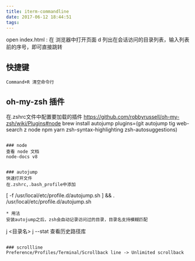 ```yaml
---
title: iterm-commandline
date: 2017-06-12 18:44:51
tags:
---
```

open index.html : 在 浏览器中打开页面
d 列出在会话访问的目录列表，输入列表前的序号，即可直接跳转


## 快捷键
```
Command+R 清空命令行
```

## oh-my-zsh 插件
在.zshrc文件中配置要加载的插件
https://github.com/robbyrussell/oh-my-zsh/wiki/Plugins#node
brew install autojump
plugins=(git 
         autojump 
         tig
         web-search
         z
         node
         npm
         yarn
         zsh-syntax-highlighting
         zsh-autosuggestions)
```

### node 
查看 node 文档
node-docs v8


### autojump
快速打开文件
在.zshrc,.bash_profile中添加
```
[ -f /usr/local/etc/profile.d/autojump.sh ] && . /usr/local/etc/profile.d/autojump.sh
```
* 用法
安装autojump之后，zsh会自动记录访问过的目录，目录名支持模糊匹配
```
j <目录名>
j --stat 查看历史路径库
```

### scrollline
Preference/Profiles/Terminal/Scrollback line -> Unlimited scrollback
